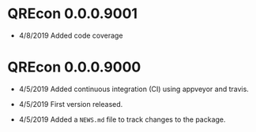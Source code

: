 # QREcon 0.0.0.9001

* 4/8/2019 Added code coverage

# QREcon 0.0.0.9000

* 4/5/2019 Added continuous integration (CI) using appveyor and travis.

* 4/5/2019 First version released.

* 4/5/2019 Added a `NEWS.md` file to track changes to the package.
